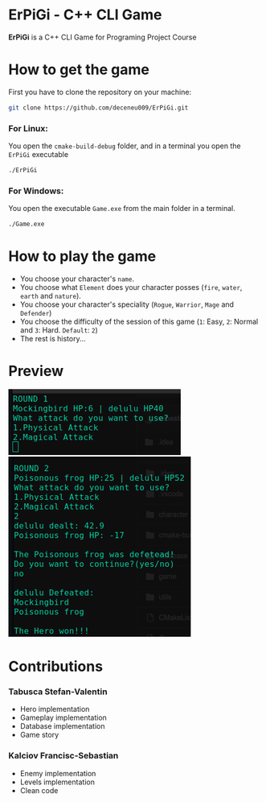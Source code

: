 # ErPiGi - C++ CLI Game
**ErPiGi** is a C++ CLI Game for Programing Project Course

# How to get the game

First you have to clone the repository on your machine:
```bash
git clone https://github.com/deceneu009/ErPiGi.git

```

### For Linux:

You open the `cmake-build-debug` folder, and in a terminal you open the `ErPiGi` executable
```bash
./ErPiGi
```

### For Windows:
You open the executable `Game.exe` from the main folder in a terminal.
```bash
./Game.exe
```

# How to play the game

- You choose your character's `name`.
- You choose what `Element` does your character posses (`fire`, `water`, `earth` and `nature`).
- You choose your character's speciality (`Rogue`, `Warrior`, `Mage` and `Defender`)
- You choose the difficulty of the session of this game (`1`: Easy, `2`: Normal and `3`: Hard. `Default`: `2`)
- The rest is history...


# Preview

<img src = "preview1.png"/> <br>
<img src = "preview2.png"/>

# Contributions

### Tabusca Stefan-Valentin

- Hero implementation
- Gameplay implementation
- Database implementation
- Game story

### Kalciov Francisc-Sebastian

- Enemy implementation
- Levels implementation
- Clean code